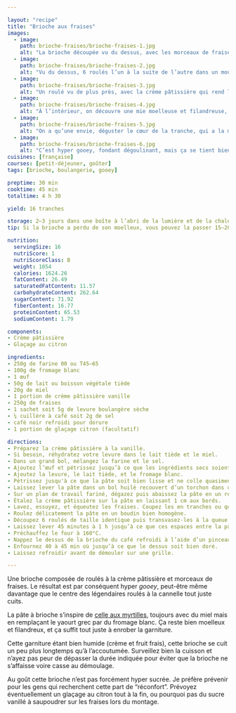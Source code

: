 ```yaml
---

layout: "recipe"
title: "Brioche aux fraises"
images:
  - image:
    path: brioche-fraises/brioche-fraises-1.jpg
    alt: "La brioche découpée vu du dessus, avec les morceaux de fraises bien visibles sur le dessus et le cœur très humide, qu’on dirait à peine cuit avec la crème pâtissière à la vanille."
  - image:
    path: brioche-fraises/brioche-fraises-2.jpg
    alt: "Vu du dessus, 6 roulés l’un à la suite de l’autre dans un moule à cake. La garniture aux fraises d’un rouge vif est bien visible."
  - image:
    path: brioche-fraises/brioche-fraises-3.jpg
    alt: "Un roulé vu de plus près, avec la crème pâtissière qui rend le tout bien humide, et la brioche dorée qui l’entoure."
  - image:
    path: brioche-fraises/brioche-fraises-4.jpg
    alt: "À l’intérieur, on découvre une mie moelleuse et filandreuse, des flaques de crème pâtissière et des quartiers de fraises."
  - image:
    path: brioche-fraises/brioche-fraises-5.jpg
    alt: "On a qu’une envie, déguster le cœur de la tranche, qui a la même consistence que le centre d’un roulé à la cannelle sorti du four."
  - image:
    path: brioche-fraises/brioche-fraises-6.jpg
    alt: "C’est hyper gooey, fondant dégoulinant, mais ça se tient bien."
cuisines: [française]
courses: [petit-déjeuner, goûter]
tags: [brioche, boulangerie, gooey]

preptime: 30 min
cooktime: 45 min
totaltime: 4 h 30

yield: 16 tranches

storage: 2–3 jours dans une boîte à l’abri de la lumière et de la chaleur à température ambiante. 2–3 mois au congélateur.
tip: Si la brioche a perdu de son moelleux, vous pouvez la passer 15–20 secondes au micro-ondes pour lui faire retrouver toute sa douceur.

nutrition:
  servingSize: 16
  nutriScore: 1
  nutriScoreClass: B
  weight: 1054
  calories: 1624.26
  fatContent: 26.49
  saturatedFatContent: 11.57
  carbohydrateContent: 262.64
  sugarContent: 71.92
  fiberContent: 16.77
  proteinContent: 65.53
  sodiumContent: 1.79

components:
- Crème pâtissière
- Glaçage au citron

ingredients:
- 250g de farine 00 ou T45–65
- 100g de fromage blanc
- 1 œuf
- 50g de lait ou boisson végétale tiède
- 20g de miel
- 1 portion de crème pâtissière vanille
- 250g de fraises
- 1 sachet soit 5g de levure boulangère sèche
- ¼ cuillère à café soit 2g de sel
- café noir refroidi pour dorure
- 1 portion de glaçage citron (facultatif)

directions:
- Préparez la crème pâtissière à la vanille.
- Si besoin, réhydratez votre levure dans le lait tiède et le miel.
- Dans un grand bol, mélangez la farine et le sel.
- Ajoutez l’œuf et pétrissez jusqu’à ce que les ingrédients secs soient bien humides.
- Ajoutez la levure, le lait tiède, et le fromage blanc. 
- Pétrissez jusqu'à ce que la pâte soit bien lisse et ne colle quasiment plus aux doigts – au robot, quand la pâte se décolle des parois, pas plus. Elle doit néanmoins rester bien souple, donc ajustez farine et liquide en conséquence. 
- Laissez lever la pâte dans un bol huilé recouvert d’un torchon dans un endroit chaud pendant 1h30–2h. Elle devrait avoir doublé de volume au bout de ce laps de temps. Vous pouvez également la préparer la veille et la laisser lever au frigo pendant la nuit.
- Sur un plan de travail fariné, dégazez puis abaissez la pâte en un rectangle de 35 cm sur 25 environ.
- Étalez la crème pâtissière sur la pâte en laissant 1 cm aux bords.
- Lavez, essuyez, et équeutez les fraises. Coupez les en tranches ou quartiers et disposez-les sur la crème pâtissière. 
- Roulez délicatement la pâte en un boudin bien homogène.
- Découpez 6 roulés de taille identique puis transvasez-les à la queue (leu-leu) dans le moule à cake graissé et fariné.
- Laissez lever 45 minutes à 1 h jusqu’à ce que ces espaces entre la pâte et les parois soient comblés.
- Préchauffez le four à 160°C.
- Nappez le dessus de la brioche du café refroidi à l’aide d’un pinceau.
- Enfournez 40 à 45 min où jusqu’à ce que le dessus soit bien doré.
- Laissez refroidir avant de démouler sur une grille.

---
```


Une brioche composée de roulés à la crème pâtissière et morceaux de fraises. Le résultat est par conséquent hyper <i lang="en">gooey</i>, peut-être même davantage que le centre des légendaires roulés à la cannelle tout juste cuits.

La pâte à brioche s’inspire de [celle aux myrtilles](brioche-myrtille.html), toujours avec du miel mais en remplaçant le yaourt grec par du fromage blanc. Ça reste bien moelleux et filandreux, et ça suffit tout juste à enrober la garniture.

Cette garniture étant bien humide (crème et fruit frais), cette brioche se cuit un peu plus longtemps qu’à l’accoutumée. Surveillez bien la cuisson et n’ayez pas peur de dépasser la durée indiquée pour éviter que la brioche ne s’affaisse voire casse au démoulage.

Au goût cette brioche n’est pas forcément hyper sucrée. Je préfère prévenir pour les gens qui recherchent cette part de “réconfort”. Prévoyez éventuellement un glaçage au citron tout à la fin, ou pourquoi pas du sucre vanillé à saupoudrer sur les fraises lors du montage.